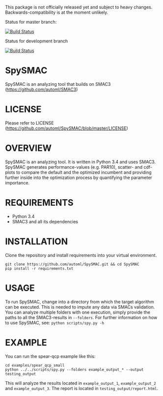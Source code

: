 This package is not officially released yet and subject to heavy changes. Backwards-compatibility is at the moment unlikely.

Status for master branch:

[![Build Status](https://travis-ci.org/automl/SpySMAC.svg?branch=master)](https://travis-ci.org/automl/SpySMAC)

Status for development branch

[![Build Status](https://travis-ci.org/automl/SpySMAC.svg?branch=development)](https://travis-ci.org/automl/SpySMAC)

# SpySMAC 
SpySMAC is an analyzing tool that builds on SMAC3 (https://github.com/automl/SMAC3)

# LICENSE 
Please refer to LICENSE (https://github.com/automl/SpySMAC/blob/master/LICENSE)

# OVERVIEW 
SpySMAC is an analyzing tool. It is written in Python 3.4 and uses SMAC3. SpySMAC generates performance-values (e.g. PAR10), scatter- and cdf-plots to compare the default and the optimized incumbent and providing further inside into the optimization process by quantifying the parameter importance.

# REQUIREMENTS
- Python 3.4
- SMAC3 and all its dependencies

# INSTALLATION
Clone the repository and install requirements into your virtual environment.
```
git clone https://github.com/automl/SpySMAC.git && cd SpySMAC
pip install -r requirements.txt
```

# USAGE
To run SpySMAC, change into a directory from which the target algorithm can be executed. This is needed to impute any data via SMACs validation.
You can analyze multiple folders with one execution, simply provide the paths to all the SMAC3-results in `--folders`.
For further information on how to use SpySMAC, see:
`python scripts/spy.py -h`

# EXAMPLE
You can run the spear-qcp example like this:
```
cd examples/spear_qcp_small
python ../../scripts/spy.py --folders example_output_* --output testing_output
```
This will analyze the results located in `example_output_1`, `example_output_2` and `example_output_3`.
The report is located in `testing_output/report.html`.


